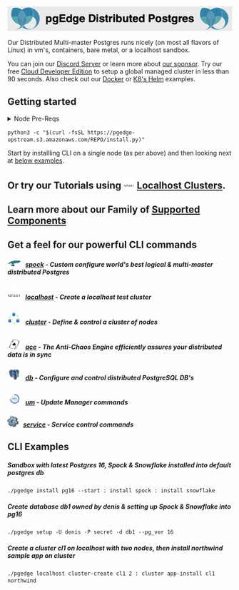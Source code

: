
![# pgEdge Distributed Postgres](img/pgedge-dp-banner.png)

Our Distributed Multi-master Postgres runs nicely (on most all flavors of Linux) in vm's, containers, bare metal, or a localhost sandbox.  

You can join our [Discord Server](https://discord.com/invite/QaqHy52sUd) or learn more about [our sponsor](https://pgedge.com/company).
Try our free [Cloud Developer Edition](https://www.pgedge.com/get-started/cloud) to setup a global managed cluster in less than 90 seconds.  Also check out our [Docker](https://github.com/pgEdge/pgedge-docker/blob/main/README.md) or [K8's Helm](https://github.com/pgEdge/pgedge-helm/blob/main/examples/README.md) examples.  


##  Getting started 
<details>
<summary>Node Pre-Reqs</summary>

- Use a  non-root user from the command line
- Tested with Python 3.9 & 3.10
  - Python 3.9 on EL8, EL9, SLE-15, & Amazon Linux 2023
  - Python 3.10 on Ubuntu 22.04
  - *Experimental* on Python 3.11 on Debian 12
  - *Experimental* on Python 3.12 on Ubuntu 24.04 & Fedora 40

- optional: config [password-less sudo](http://lussier.io/index.php/2023/04/07/passwordless-sudo/) if you want to autostart components with systemctl
- optional config [password-less ssh](http://lussier.io/index.php/2023/06/07/passwordless-ssh-to-localhost-2) to localhost for using `localhost cluster` commands
</details>

```
python3 -c "$(curl -fsSL https://pgedge-upstream.s3.amazonaws.com/REPO/install.py)"
```
Start by installling CLI on a single node (as per above) and then looking next at [below examples](#cli-examples).

## Or try our **Tutorials** using <img src=img/localhost.png width=25>&nbsp;[Localhost Clusters](cli/tutorials/localhost-cluster.md).


## Learn more about our Family of [Supported Components](supported-components.md)

## Get a feel for our powerful CLI commands

##### <img src=img/spock-cli.png width=30>&nbsp;&nbsp; **[spock](cli/SPOCK.md)** - Custom configure world's best logical & multi-master distributed Postgres

##### <img src=img/localhost.png width=30>&nbsp;&nbsp; **[localhost](cli/LOCALHOST.md)** - Create a localhost test cluster

##### <img src=img/cluster.png width=30>&nbsp;&nbsp; **[cluster](cli/CLUSTER.md)** - Define & control a cluster of nodes

##### <img src=img/ace.png width=30>&nbsp;&nbsp; **[ace](cli/ACE.md)** - The Anti-Chaos Engine efficiently assures your distributed data is in sync

##### <img src=img/db-pg.png width=30>&nbsp;&nbsp; **[db](cli/DB.md)** - Configure and control distributed PostgreSQL DB's

##### <img src=img/um.png width=30>&nbsp;&nbsp; **[um](cli/UM.md)** - Update Manager commands

##### <img src=img/service.png width=25>&nbsp;&nbsp; **[service](cli/SERVICE.md)** - Service control commands

## CLI Examples
##### Sandbox with latest *Postgres 16*, *Spock* & *Snowflake* installed into default *postgres* db
```
./pgedge install pg16 --start : install spock : install snowflake
```

##### Create database *db1* owned by *denis* & setting up *Spock* & *Snowflake*  into *pg16*
```
./pgedge setup -U denis -P secret -d db1 --pg_ver 16
```

##### Create a cluster *cl1* on localhost with two nodes, then install *northwind sample app* on cluster
```
./pgedge localhost cluster-create cl1 2 : cluster app-install cl1 northwind
```
